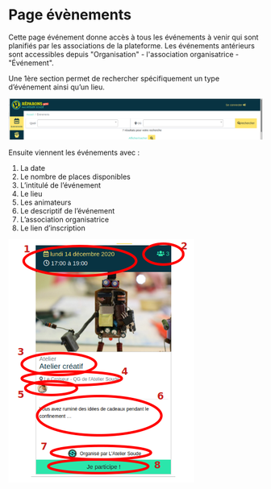 # Page évènements
Cette page événement donne accès à tous les événements à venir qui sont planifiés par les associations de la plateforme. Les événements antérieurs sont accessibles depuis "Organisation" - l'association organisatrice - "Événement".

Une 1ère section permet de rechercher spécifiquement un type d’événement ainsi qu’un lieu.

![Bandeau évènement](../assets/Evenement.png)

Ensuite viennent les événements avec :

1. La date
2. Le nombre de places disponibles
3. L’intitulé de l’événement
4. Le lieu
5. Les animateurs
6. Le descriptif de l’événement
7. L’association organisatrice
8. Le lien d’inscription

![Détail de l'évènement](../assets/DetailEvenement.png)
